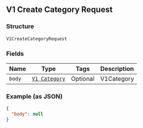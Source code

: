 ## V1 Create Category Request

### Structure

`V1CreateCategoryRequest`

### Fields

| Name | Type | Tags | Description |
|  --- | --- | --- | --- |
| `body` | [`V1 Category`](/doc/models/v1-category.md) | Optional | V1Category |

### Example (as JSON)

```json
{
  "body": null
}
```

